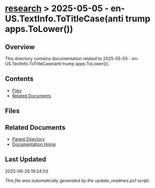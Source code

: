 # [research](../) > 2025-05-05 - en-US.TextInfo.ToTitleCase(anti trump apps.ToLower())

## Overview
This directory contains documentation related to 2025-05-05 - en-US.TextInfo.ToTitleCase(anti trump apps.ToLower()).

## Contents

<!-- toc -->

- [Files](#files)
- [Related Documents](#related-documents)

## Files

<!-- files list will be auto-generated by Docsify -->

## Related Documents

- [Parent Directory](../)
- [Documentation Home](../../)

## Last Updated

2025-06-26 19:24:03

*This file was automatically generated by the update_readmes.ps1 script.*
